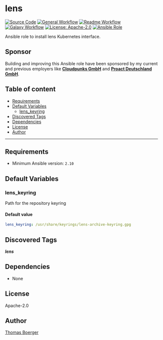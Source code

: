 # lens

[![Source Code](https://img.shields.io/badge/github-source%20code-blue?logo=github&amp;logoColor=white)](https://github.com/rolehippie/lens)
[![General Workflow](https://github.com/rolehippie/lens/actions/workflows/general.yml/badge.svg)](https://github.com/rolehippie/lens/actions/workflows/general.yml)
[![Readme Workflow](https://github.com/rolehippie/lens/actions/workflows/docs.yml/badge.svg)](https://github.com/rolehippie/lens/actions/workflows/docs.yml)
[![Galaxy Workflow](https://github.com/rolehippie/lens/actions/workflows/galaxy.yml/badge.svg)](https://github.com/rolehippie/lens/actions/workflows/galaxy.yml)
[![License: Apache-2.0](https://img.shields.io/github/license/rolehippie/lens)](https://github.com/rolehippie/lens/blob/master/LICENSE)
[![Ansible Role](https://img.shields.io/badge/role-rolehippie.lens-blue)](https://galaxy.ansible.com/rolehippie/lens)

Ansible role to install lens Kubernetes interface.

## Sponsor

Building and improving this Ansible role have been sponsored by my current and previous employers like **[Cloudpunks GmbH](https://cloudpunks.de)** and **[Proact Deutschland GmbH](https://www.proact.eu)**.

## Table of content

- [Requirements](#requirements)
- [Default Variables](#default-variables)
  - [lens_keyring](#lens_keyring)
- [Discovered Tags](#discovered-tags)
- [Dependencies](#dependencies)
- [License](#license)
- [Author](#author)

---

## Requirements

- Minimum Ansible version: `2.10`


## Default Variables

### lens_keyring

Path for the repository keyring

#### Default value

```YAML
lens_keyring: /usr/share/keyrings/lens-archive-keyring.gpg
```

## Discovered Tags

**_lens_**


## Dependencies

- None

## License

Apache-2.0

## Author

[Thomas Boerger](https://github.com/tboerger)
